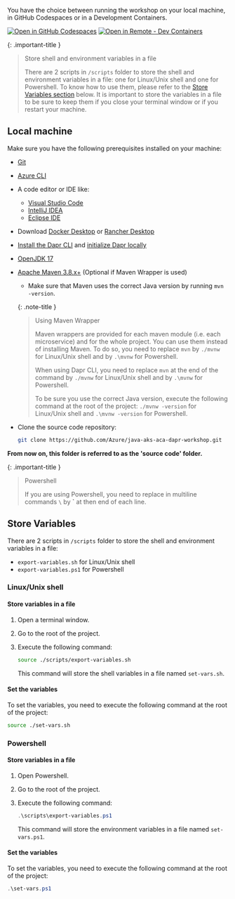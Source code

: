 You have the choice between running the workshop on your local machine, in GitHub Codespaces or in a Development Containers.

[![Open in GitHub Codespaces](https://img.shields.io/badge/Github_Codespaces-Open-black?style=for-the-badge&logo=github
)](https://codespaces.new/Azure/java-aks-aca-dapr-workshop)
[![Open in Remote - Dev Containers](https://img.shields.io/badge/Dev_Containers-Open-blue?style=for-the-badge&logo=visualstudiocode
)](https://vscode.dev/redirect?url=vscode://ms-vscode-remote.remote-containers/cloneInVolume?url=https://github.com/Azure/java-aks-aca-dapr-workshop)

{: .important-title }
> Store shell and environment variables in a file
>
> There are 2 scripts in `/scripts` folder to store the shell and environment variables in a file: one for Linux/Unix shell and one for Powershell. To know how to use them, please refer to the [Store Variables section](#store-variables) below. It is important to store the variables in a file to be sure to keep them if you close your terminal window or if you restart your machine.
> 

## Local machine

Make sure you have the following prerequisites installed on your machine:

- [Git](https://git-scm.com/)
- [Azure CLI](https://learn.microsoft.com/en-us/cli/azure/install-azure-cli)
- A code editor or IDE like:
  - [Visual Studio Code](https://code.visualstudio.com/)
  - [IntelliJ IDEA](https://www.jetbrains.com/idea/download/)
  - [Eclipse IDE](https://www.eclipse.org/downloads/)
- Download [Docker Desktop](https://www.docker.com/products/docker-desktop) or [Rancher Desktop](https://rancherdesktop.io/)
- [Install the Dapr CLI](https://docs.dapr.io/getting-started/install-dapr-cli/) and [initialize Dapr locally](https://docs.dapr.io/getting-started/install-dapr-selfhost/)
- [OpenJDK 17](https://learn.microsoft.com/en-us/java/openjdk/download#openjdk-17)
- [Apache Maven 3.8.x+](http://maven.apache.org/download.cgi) (Optional if Maven Wrapper is used)
  - Make sure that Maven uses the correct Java version by running `mvn -version`.
  
  {: .note-title }
  > Using Maven Wrapper
  >
  > Maven wrappers are provided for each maven module (i.e. each microservice) and for the whole project. You can use them instead of installing Maven.
  > To do so, you need to replace `mvn` by `./mvnw` for Linux/Unix shell and by `.\mvnw` for Powershell.
  >
  > When using Dapr CLI, you need to replace `mvn` at the end of the command by `./mvnw` for Linux/Unix shell and by `.\mvnw` for Powershell.
  >
  > To be sure you use the correct Java version, execute the following command at the root of the project: `./mvnw -version` for Linux/Unix shell and `.\mvnw -version` for Powershell.

  
- Clone the source code repository:

    ```bash
    git clone https://github.com/Azure/java-aks-aca-dapr-workshop.git
    ```

**From now on, this folder is referred to as the 'source code' folder.**

{: .important-title }
> Powershell
>
> If you are using Powershell, you need to replace in multiline commands `\` by **`** at then end of each line.
>

## Store Variables

There are 2 scripts in `/scripts` folder to store the shell and environment variables in a file:

- `export-variables.sh` for Linux/Unix shell
- `export-variables.ps1` for Powershell

### Linux/Unix shell

#### Store variables in a file

1. Open a terminal window.

1. Go to the root of the project.

1. Execute the following command:

    ```bash
    source ./scripts/export-variables.sh
    ```

    This command will store the shell variables in a file named `set-vars.sh`.

#### Set the variables

To set the variables, you need to execute the following command at the root of the project:

```bash
source ./set-vars.sh
```

### Powershell

#### Store variables in a file

1. Open Powershell.

1. Go to the root of the project.

1. Execute the following command:

    ```powershell
    .\scripts\export-variables.ps1
    ```

    This command will store the environment variables in a file named `set-vars.ps1`.

#### Set the variables

To set the variables, you need to execute the following command at the root of the project:

```powershell
.\set-vars.ps1
```
